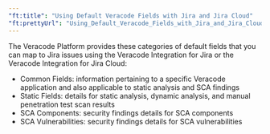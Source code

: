 ```yaml
---
"ft:title": "Using Default Veracode Fields with Jira and Jira Cloud"
"ft:prettyUrl": "Using_Default_Veracode_Fields_with_Jira_and_Jira_Cloud"
---
```

The Veracode Platform provides these categories of default fields that you can map to Jira issues using the Veracode Integration for Jira or the Veracode Integration for Jira Cloud:

 - Common Fields: information pertaining to a specific Veracode application and also applicable to static analysis and SCA findings
 - Static Fields: details for static analysis, dynamic analysis, and manual penetration test scan results
 - SCA Components: security findings details for SCA components
 - SCA Vulnerabilities: security findings details for SCA vulnerabilities